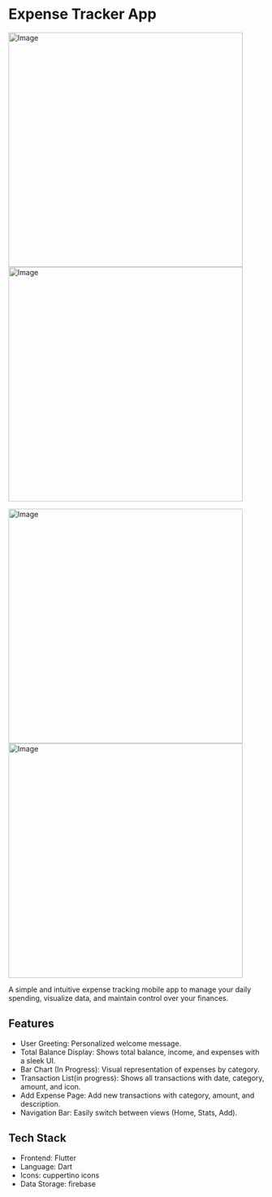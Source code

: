 #  Expense Tracker App
<img width="461" alt="Image" src="https://github.com/user-attachments/assets/67237d01-1d67-4721-9647-56b98d366c17" />       <img width="461" alt="Image" src="https://github.com/user-attachments/assets/b7c4c72f-49d9-4e33-a353-3f3074a9205e" />


<img width="461" alt="Image" src="https://github.com/user-attachments/assets/d16d116c-12fd-4c83-b4bb-d6bdba81365f" />

<img width="461" alt="Image" src="https://github.com/user-attachments/assets/860a9dd2-579a-4a7f-bd92-a6e84038621e" />

A simple and intuitive expense tracking mobile app to manage your daily spending, visualize data, and maintain control over your finances.

## Features

- User Greeting: Personalized welcome message.
- Total Balance Display: Shows total balance, income, and expenses with a sleek UI.
- Bar Chart (In Progress): Visual representation of expenses by category.
- Transaction List(in progress): Shows all transactions with date, category, amount, and icon.
- Add Expense Page: Add new transactions with category, amount, and description.
- Navigation Bar: Easily switch between views (Home, Stats, Add).



##  Tech Stack

- Frontend: Flutter
- Language: Dart
- Icons: cuppertino icons
- Data Storage: firebase


